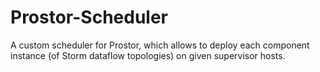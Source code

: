 # Prostor-Scheduler
A custom scheduler for Prostor, which allows to deploy each component instance (of Storm dataflow topologies) on given supervisor hosts.
